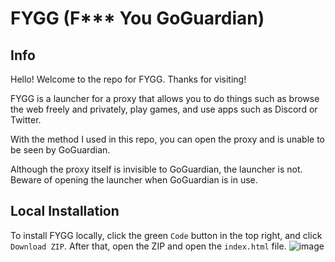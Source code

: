 # FYGG (F*** You GoGuardian)

## Info
Hello! Welcome to the repo for FYGG. Thanks for visiting!

FYGG is a launcher for a proxy that allows you to do things such as browse the web freely and privately, play games, and use apps such as Discord or Twitter.

With the method I used in this repo, you can open the proxy and is unable to be seen by GoGuardian.

Although the proxy itself is invisible to GoGuardian, the launcher is not. Beware of opening the launcher when GoGuardian is in use.

## Local Installation

To install FYGG locally, click the green ``Code`` button in the top right, and click ``Download ZIP``. After that, open the ZIP and open the ``index.html`` file.
![image](https://user-images.githubusercontent.com/117882173/205353542-56bf8f41-015d-4ed8-a388-c747a49621f8.png)

